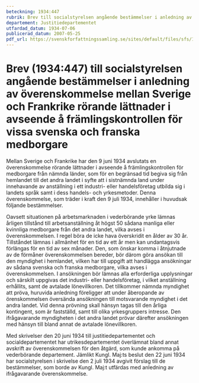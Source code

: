 ```yaml
---
beteckning: 1934:447
rubrik: Brev till socialstyrelsen angående bestämmelser i anledning av överenskommelse mellan Sverige och Frankrike rörande lättnader i avseende å främlingskontrollen för vissa svenska och franska medborgare
departement: Justitiedepartementet
utfardad_datum: 1934-07-06
publicerad_datum: 2007-05-25
pdf_url: https://svenskforfattningssamling.se/sites/default/files/sfs/1934-07/SFS1934-447.pdf
---
```


# Brev (1934:447) till socialstyrelsen angående bestämmelser i anledning av överenskommelse mellan Sverige och Frankrike rörande lättnader i avseende å främlingskontrollen för vissa svenska och franska medborgare

Mellan Sverige och Frankrike har den 9 juni 1934 avslutats en överenskommelse rörande lättnader i avseende å främlingskontrollen för medborgare från nämnda länder, som för en begränsad tid begiva sig från hemlandet till det andra landet i syfte att i sistnämnda land under innehavande av anställning i ett industri- eller handelsföretag utbilda sig i landets språk samt i dess handels- och yrkesmetoder. Denna överenskommelse, som träder i kraft den 9 juli 1934, innehåller i huvudsak följande bestämmelser.

Oavsett situationen på arbetsmarknaden i vederbörande yrke lämnas årligen tillstånd till arbetsanställning åt högst 50 sådana manliga eller kvinnliga medborgare från det andra landet, vilka avses i överenskommelsen. I regel böra de icke hava överskridit en ålder av 30 år. Tillståndet lämnas i allmänhet för en tid av ett år men kan undantagsvis förlängas för en tid av sex månader. Den, som önskar komma i åtnjutnade av de förmåner överenskommelsen bereder, bör därom göra ansökan till den myndighet i hemlandet, vilken har till uppgift att handlägga ansökningar av sådana svenska och franska medborgare, vilka avses i överenskommelsen. I ansökningen bör lämnas alla erforderliga upplysningar och särskilt uppgivas det industri- eller handelsföretag, i vilket anställning erhållits, samt de avtalade lönevillkoren. Det tillkommer nämnda myndighet att pröva, huruvida anledning föreligger att under åberopande av örenskommelsen översända ansökningen till motsvarande myndighet i det andra landet. Vid denna prövning skall hänsyn tagas till den årliga kontingent, som är fastställd, samt till olika yrkesgruppers intresse. Den ifrågavarande myndigheten i det andra landet prövar därefter ansökningen med hänsyn till bland annat de avtalade lönevillkoren.

Med skrivelser den 20 juni 1934 till justitiedepartementet och socialdepartementet har utrikesdepartementet överlämnat bland annat avskrift av överenskommelsen för den åtgärd, som kunde ankomma på vederbörande departement. Jämlikt Kungl. Maj:ts beslut den 22 juni 1934 har socialstyrelsen i skrivelse den 2 juli 1934 avgivit förslag till de bestämmelser, som borde av Kungl. Maj:t utfärdas med anledning av ifrågavarande överenskommelse.
